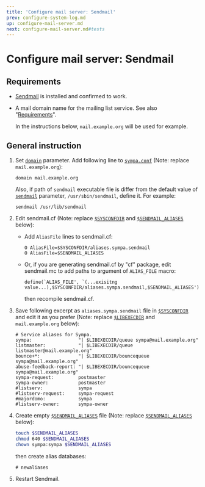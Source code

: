 ```yaml
---
title: 'Configure mail server: Sendmail'
prev: configure-system-log.md
up: configure-mail-server.md
next: configure-mail-server.md#tests
---
```


Configure mail server: Sendmail
===============================

Requirements
------------

  * [Sendmail](https://www.proofpoint.com/us/sendmail-open-source)
    is installed and confirmed to work.

  * A mail domain name for the mailing list service.
    See also "[Requirements](../requirements.md#network-requirements)".

    In the instructions below, ``mail.example.org`` will be used for example.

General instruction
-------------------

  1. Set [``domain``](/gpldoc/man/sympa_config.5.html#domain) parameter.
     Add following line to [``sympa.conf``](/gpldoc/man/sympa_config.5.html#config)
     (Note: replace ``mail.example.org``):
     ``` code
     domain mail.example.org
     ```
     Also, if path of ``sendmail`` executable file is differ from the default
     value of [``sendmail``](/gpldoc/man/sympa_config.5.html#sendmail) parameter,
     ``/usr/sbin/sendmail``, define it.  For example:
     ``` code
     sendmail /usr/lib/sendmail
     ```

  2. Edit sendmail.cf (Note:
     replace [``$SYSCONFDIR``](../layout.md#sysconfdir) and
     [``$SENDMAIL_ALIASES``](../layout.md#sendmail_aliases) below):

       * Add ``AliasFile`` lines to sendmail.cf:
         ``` code
         O AliasFile=$SYSCONFDIR/aliases.sympa.sendmail
         O AliasFile=$SENDMAIL_ALIASES
         ```

       * Or, if you are generating sendmail.cf by "cf" package, edit
         sendmail.mc to add paths to argument of ``ALIAS_FILE`` macro:
         ``` code
         define(`ALIAS_FILE', `(...exisitng value...),$SYSCONFDIR/aliases.sympa.sendmail,$SENDMAIL_ALIASES')
         ```
         then recompile sendmail.cf.

  3. Save following excerpt as ``aliases.sympa.sendmail`` file in
     [``$SYSCONFDIR``](../layout.md#sysconfdir) and edit it as you prefer
     (Note: replace [``$LIBEXECDIR``](../layout.md#libexecdir) and
     ``mail.example.org`` below):
     ``` code
     # Service aliases for Sympa.
     sympa:                 "| $LIBEXECDIR/queue sympa@mail.example.org"
     listmaster:            "| $LIBEXECDIR/queue listmaster@mail.example.org"
     bounce+*:              "| $LIBEXECDIR/bouncequeue sympa@mail.example.org"
     abuse-feedback-report: "| $LIBEXECDIR/bouncequeue sympa@mail.example.org"
     sympa-request:         postmaster
     sympa-owner:           postmaster
     #listserv:             sympa
     #listserv-request:     sympa-request
     #majordomo:            sympa
     #listserv-owner:       sympa-owner
     ```

  4. Create empty [``$SENDMAIL_ALIASES``](../layout.md#sendmail_aliases) file
     (Note: replace [``$SENDMAIL_ALIASES``](../layout.md#sendmail_aliases)
     below):
     ``` bash
     touch $SENDMAIL_ALIASES
     chmod 640 $SENDMAIL_ALIASES
     chown sympa:sympa $SENDMAIL_ALIASES
     ```
     then create alias databases:
     ```
     # newaliases
     ```

  5. Restart Sendmail.

